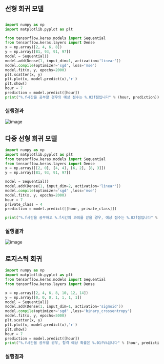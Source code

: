 ## 선형 회귀 모델
```python

import numpy as np
import matplotlib.pyplot as plt

from tensorflow.keras.models import Sequential
from tensorflow.keras.layers import Dense
x = np.array([2, 4, 6, 8])
y = np.array([81, 93, 91, 97])
model = Sequential()
model.add(Dense(1, input_dim=1, activation='linear'))
model.compile(optimizer='sgd', loss='mse')
model.fit(x, y, epochs=2000)
plt.scatter(x, y)
plt.plot(x, model.predict(x),'r') 
plt.show()
hour = 7
prediction = model.predict([hour])
print("%.f시간을 공부할 경우의 예상 점수는 %.02f점입니다" % (hour, prediction))
```
### 실행결과
![image](https://github.com/gryrryfh/AI-Class/assets/50912987/6a24309d-e72b-4e9f-ad00-9903a269621a)

## 다중 선형 회귀 모델
```python
import numpy as np
import matplotlib.pyplot as plt
from tensorflow.keras.models import Sequential
from tensorflow.keras.layers import Dense
x = np.array([[2, 0], [4, 4], [6, 2], [8, 3]])
y = np.array([81, 93, 91, 97])

model = Sequential()
model.add(Dense(1, input_dim=2, activation='linear'))
model.compile(optimizer='sgd' ,loss='mse')
model.fit(x, y, epochs=2000)
hour = 7
private_class = 4
prediction = model.predict([[hour, private_class]])

print("%.f시간을 공부하고 %.f시간의 과외를 받을 경우, 예상 점수는 %.02f점입니다" % (hour, private_class, prediction))
```
### 실행결과
![image](https://github.com/gryrryfh/AI-Class/assets/50912987/9ae23cfd-8087-43cc-8cc2-accb5c42d7c3)


## 로지스틱 회귀
```python
import numpy as np
import matplotlib.pyplot as plt
from tensorflow.keras.models import Sequential
from tensorflow.keras.layers import Dense

x = np.array([2, 4, 6, 8, 10, 12, 14])
y = np.array([0, 0, 0, 1, 1, 1, 1])
model = Sequential()
model.add(Dense(1, input_dim=1, activation='sigmoid'))
model.compile(optimizer='sgd' ,loss='binary_crossentropy')
model.fit(x, y, epochs=5000)
plt.scatter(x, y)
plt.plot(x, model.predict(x),'r')
plt.show()
hour = 7
prediction = model.predict([hour])
print("%.f시간을 공부할 경우, 합격 예상 확률은 %.01f%%입니다" % (hour, prediction * 100))
```
### 실행결과
